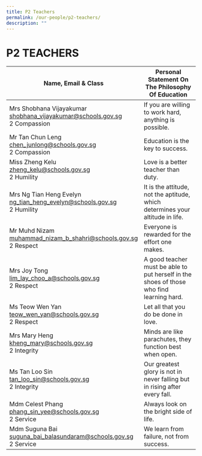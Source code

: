 ```yaml
---
title: P2 Teachers
permalink: /our-people/p2-teachers/
description: ""
---
```

# **P2 TEACHERS**

| Name, Email &amp; Class 	| Personal Statement On The Philosophy Of Education 	|
|---	|---	|
| Mrs Shobhana Vijayakumar <br>[shobhana_vijayakumar@schools.gov.sg](mailto:shobhana_vijayakumar@schools.gov.sg) <br> 2 Compassion	| If you are willing to work hard, anything is possible. 	|
| Mr Tan Chun Leng<br>[chen_junlong@schools.gov.sg](mailto:chen_junlong@schools.gov.sg) <br> 2 Compassion	| Education is the key to success. 	|
| Miss Zheng Kelu<br>[zheng_kelu@schools.gov.sg](mailto:zheng_kelu@schools.gov.sg) <br> 2 Humility 	| Love is a better teacher than duty. 	|
| Mrs Ng Tian Heng Evelyn<br>[ng_tian_heng_evelyn@schools.gov.sg](mailto:ng_tian_heng_evelyn@schools.gov.sg) <br> 2 Humility	|  It is the attitude, not the aptitude, which determines your altitude in life. 	|
| Mr Muhd Nizam <br>[muhammad_nizam_b_shahri@schools.gov.sg](mailto:muhammad_nizam_b_shahri@schools.gov.sg) <br> 2 Respect	| Everyone is rewarded for the effort one makes. 	|
| Mrs Joy Tong <br>[lim_lay_choo_a@schools.gov.sg](mailto:lim_lay_choo_a@schools.gov.sg) <br> 2 Respect	| A good teacher must be able to put herself in the shoes of those who find learning hard. 	|
| Ms Teow Wen Yan <br>[teow_wen_yan@schools.gov.sg](mailto:teow_wen_yan@schools.gov.sg) <br> 2 Respect	| Let all that you do be done in love. 	|
| Mrs Mary Heng <br>[kheng_mary@schools.gov.sg](mailto:kheng_mary@schools.gov.sg) <br> 2 Integrity| Minds are like parachutes, they function best when open. |
|Ms Tan Loo Sin<br>[tan_loo_sin@schools.gov.sg](mailto:tan_loo_sin@schools.gov.sg) <br> 2 Integrity| Our greatest glory is not in never falling but in rising after every fall.|
|Mdm Celest Phang<br>[phang_sin_yee@schools.gov.sg](mailto:phang_sin_yee@schools.gov.sg) <br> 2 Service| Always look on the bright side of life.|
|Mdm Suguna Bai<br>[suguna_bai_balasundaram@schools.gov.sg](mailto:suguna_bai_balasundaram@schools.gov.sg)<br> 2 Service|We learn from failure, not from success.|
